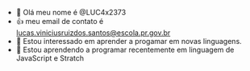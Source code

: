 - 👋 Olá meu nome é @LUC4x2373
- 👍 meu email de contato é lucas.viniciusruizdos.santos@escola.pr.gov.br
- 👀 Estou interessado em aprender a progamar em novas linguagens.
- 🌱 Estou aprendendo a programar recentemente em linguagem de JavaScript e Stratch


<!---
LUC4x2373/LUC4x2373 is a ✨ special ✨ repository because its `README.md` (this file) appears on your GitHub profile.
You can click the Preview link to take a look at your changes.
--->
